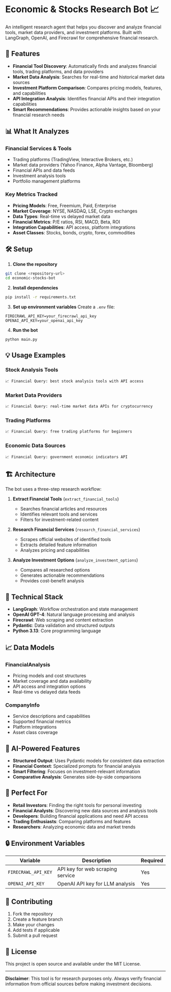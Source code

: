 # Economic & Stocks Research Bot 📈

An intelligent research agent that helps you discover and analyze financial tools, market data providers, and investment platforms. Built with LangGraph, OpenAI, and Firecrawl for comprehensive financial research.

## 🚀 Features

- **Financial Tool Discovery**: Automatically finds and analyzes financial tools, trading platforms, and data providers
- **Market Data Analysis**: Searches for real-time and historical market data sources
- **Investment Platform Comparison**: Compares pricing models, features, and capabilities
- **API Integration Analysis**: Identifies financial APIs and their integration capabilities
- **Smart Recommendations**: Provides actionable insights based on your financial research needs

## 📊 What It Analyzes

### Financial Services & Tools
- Trading platforms (TradingView, Interactive Brokers, etc.)
- Market data providers (Yahoo Finance, Alpha Vantage, Bloomberg)
- Financial APIs and data feeds
- Investment analysis tools
- Portfolio management platforms

### Key Metrics Tracked
- **Pricing Models**: Free, Freemium, Paid, Enterprise
- **Market Coverage**: NYSE, NASDAQ, LSE, Crypto exchanges
- **Data Types**: Real-time vs delayed market data
- **Financial Metrics**: P/E ratios, RSI, MACD, Beta, ROI
- **Integration Capabilities**: API access, platform integrations
- **Asset Classes**: Stocks, bonds, crypto, forex, commodities

## 🛠️ Setup

1. **Clone the repository**
```bash
git clone <repository-url>
cd economic-stocks-bot
```

2. **Install dependencies**
```bash
pip install -r requirements.txt
```

3. **Set up environment variables**
Create a `.env` file:
```
FIRECRAWL_API_KEY=your_firecrawl_api_key
OPENAI_API_KEY=your_openai_api_key
```

4. **Run the bot**
```bash
python main.py
```

## 💡 Usage Examples

### Stock Analysis Tools
```
📈 Financial Query: best stock analysis tools with API access
```

### Market Data Providers
```
📈 Financial Query: real-time market data APIs for cryptocurrency
```

### Trading Platforms
```
📈 Financial Query: free trading platforms for beginners
```

### Economic Data Sources
```
📈 Financial Query: government economic indicators API
```

## 🏗️ Architecture

The bot uses a three-step research workflow:

1. **Extract Financial Tools** (`extract_financial_tools`)
   - Searches financial articles and resources
   - Identifies relevant tools and services
   - Filters for investment-related content

2. **Research Financial Services** (`research_financial_services`)
   - Scrapes official websites of identified tools
   - Extracts detailed feature information
   - Analyzes pricing and capabilities

3. **Analyze Investment Options** (`analyze_investment_options`)
   - Compares all researched options
   - Generates actionable recommendations
   - Provides cost-benefit analysis

## 🔧 Technical Stack

- **LangGraph**: Workflow orchestration and state management
- **OpenAI GPT-4**: Natural language processing and analysis
- **Firecrawl**: Web scraping and content extraction
- **Pydantic**: Data validation and structured outputs
- **Python 3.13**: Core programming language

## 📈 Data Models

### FinancialAnalysis
- Pricing models and cost structures
- Market coverage and data availability
- API access and integration options
- Real-time vs delayed data feeds

### CompanyInfo
- Service descriptions and capabilities
- Supported financial metrics
- Platform integrations
- Asset class coverage

## 🤖 AI-Powered Features

- **Structured Output**: Uses Pydantic models for consistent data extraction
- **Financial Context**: Specialized prompts for financial analysis
- **Smart Filtering**: Focuses on investment-relevant information
- **Comparative Analysis**: Generates side-by-side comparisons

## 🎯 Perfect For

- **Retail Investors**: Finding the right tools for personal investing
- **Financial Analysts**: Discovering new data sources and analysis tools
- **Developers**: Building financial applications and need API access
- **Trading Enthusiasts**: Comparing platforms and features
- **Researchers**: Analyzing economic data and market trends

## 🔒 Environment Variables

| Variable | Description | Required |
|----------|-------------|----------|
| `FIRECRAWL_API_KEY` | API key for web scraping service | Yes |
| `OPENAI_API_KEY` | OpenAI API key for LLM analysis | Yes |

## 📝 Contributing

1. Fork the repository
2. Create a feature branch
3. Make your changes
4. Add tests if applicable
5. Submit a pull request

## 📄 License

This project is open source and available under the MIT License.

---

**Disclaimer**: This tool is for research purposes only. Always verify financial information from official sources before making investment decisions.